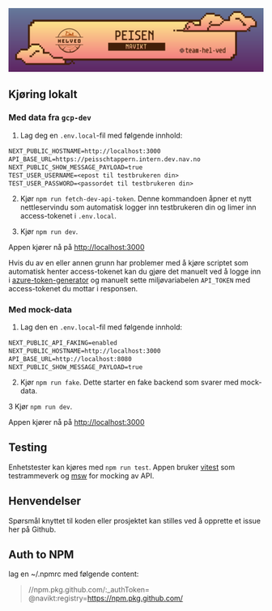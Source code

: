 ![img](peisen.png)

## Kjøring lokalt

### Med data fra `gcp-dev`

1. Lag deg en `.env.local`-fil med følgende innhold:
```
NEXT_PUBLIC_HOSTNAME=http://localhost:3000
API_BASE_URL=https://peisschtappern.intern.dev.nav.no
NEXT_PUBLIC_SHOW_MESSAGE_PAYLOAD=true
TEST_USER_USERNAME=<epost til testbrukeren din>
TEST_USER_PASSWORD=<passordet til testbrukeren din>
```

2. Kjør `npm run fetch-dev-api-token`. Denne kommandoen åpner et nytt nettleservindu som automatisk logger inn testbrukeren din og limer inn access-tokenet i `.env.local`.

3. Kjør `npm run dev`. 

Appen kjører nå på [http://localhost:3000](http://localhost:3000)

Hvis du av en eller annen grunn har problemer med å kjøre scriptet som automatisk henter access-tokenet kan du gjøre det manuelt ved å logge inn i [azure-token-generator](https://azure-token-generator.intern.dev.nav.no/api/obo?aud=dev-gcp.helved.peisschtappern) og manuelt sette miljøvariabelen `API_TOKEN` med access-tokenet du mottar i responsen.

### Med mock-data

1. Lag den en `.env.local`-fil med følgende innhold:
```
NEXT_PUBLIC_API_FAKING=enabled
NEXT_PUBLIC_HOSTNAME=http://localhost:3000
API_BASE_URL=http://localhost:8080
NEXT_PUBLIC_SHOW_MESSAGE_PAYLOAD=true
```

2. Kjør `npm run fake`. Dette starter en fake backend som svarer med mock-data.

3 Kjør `npm run dev`. 

Appen kjører nå på [http://localhost:3000](http://localhost:3000)

## Testing

Enhetstester kan kjøres med `npm run test`. Appen bruker [vitest](https://vitest.dev/) som testrammeverk og [msw](https://mswjs.io/) for mocking av API.

## Henvendelser
Spørsmål knyttet til koden eller prosjektet kan stilles ved å opprette et issue her på Github.

## Auth to NPM
lag en ~/.npmrc med følgende content:

>//npm.pkg.github.com/:_authToken=<GITHUB PAT med scope read:packages>
>@navikt:registry=https://npm.pkg.github.com/

